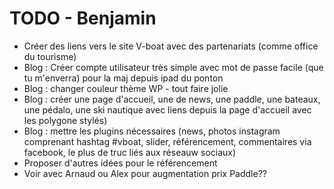 TODO - Benjamin
=========

* Créer des liens vers le site V-boat avec des partenariats (comme office du tourisme)
* Blog : Créer compte utilisateur très simple avec mot de passe facile (que tu m'enverra) pour la maj depuis ipad du ponton
* Blog : changer couleur thème WP - tout faire jolie
* Blog : créer une page d'accueil, une de news, une paddle, une bateaux, une pédalo, une ski nautique avec liens depuis la page d'accueil avec les polygone stylés)
* Blog : mettre les plugins nécessaires (news, photos instagram comprenant hashtag #vboat, slider, référencement, commentaires via facebook, le plus de truc liés aux réseauw sociaux)
* Proposer d'autres idées pour le référencement
* Voir avec Arnaud ou Alex pour augmentation prix Paddle??
